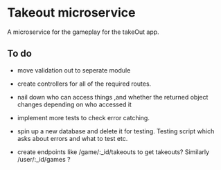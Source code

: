 # Takeout microservice
A microservice for the gameplay for the takeOut app. 

## To do

- move validation out to seperate module

- create controllers for all of the required routes. 

- nail down who can access things ,and whether the returned object changes depending on who accessed it

- implement more tests to check error catching. 

- spin up a new database and delete it for testing. Testing script which asks about errors and what to test etc.

- create endpoints like /game/:_id/takeouts to get takeouts? Similarly /user/:_id/games ? 